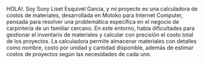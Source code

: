 HOLA!. Soy Suny Liset Esquivel Garcia, y mi proyecto es una calculadora de costos de materiales, desarrollada en Motoko para Internet Computer, pensada para resolver una problemática específica en el negocio de carpintería de un familiar cercano. En este entorno, había dificultades para gestionar el inventario de materiales y calcular con precisión el costo total de los proyectos. La calculadora permite almacenar materiales con detalles como nombre, costo por unidad y cantidad disponible, además de estimar costos de proyectos según las necesidades de cada uno. 
